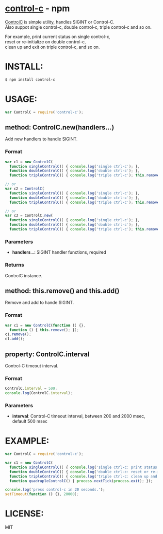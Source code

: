 [control-c](https://www.npmjs.org/package/control-c) - npm
====

[ControlC](https://www.npmjs.org/package/control-c) is simple utility, handles SIGINT or Control-C.<br/>
Also suppot single control-c, double control-c, triple control-c and so on.

For example, print current status on single control-c,<br/>
reset or re-initialize on double control-c,<br/>
clean up and exit on triple control-c, and so on.

# INSTALL:

```bash
$ npm install control-c
```

# USAGE:

```js
var ControlC = require('control-c');
```

## method: ControlC.new(handlers...)

  Add new handlers to handle SIGINT.

### Format

```js
var c1 = new ControlC(
  function singleControlC() { console.log('single ctrl-c'); },
  function doubleControlC() { console.log('double ctrl-c'); },
  function tripleControlC() { console.log('triple ctrl-c'); this.remove(); });

// or
var c2 = ControlC(
  function singleControlC() { console.log('single ctrl-c'); },
  function doubleControlC() { console.log('double ctrl-c'); },
  function tripleControlC() { console.log('triple ctrl-c'); this.remove(); });

// or
var c3 = ControlC.new(
  function singleControlC() { console.log('single ctrl-c'); },
  function doubleControlC() { console.log('double ctrl-c'); },
  function tripleControlC() { console.log('triple ctrl-c'); this.remove(); });
```

### Parameters

  + **handlers**...: SIGINT handler functions, required

### Returns

  ControlC instance.

## method: this.remove() and this.add()

  Remove and add to hande SIGINT.

### Format

```js
var c1 = new ControlC(function () {},
  function () { this.remove(); });
c1.remove();
c1.add();
```

## property: ControlC.interval

  Control-C timeout interval.

### Format

```js
ControlC.interval = 500;
console.log(ControlC.interval);
```

### Parameters

  + **interval**: Control-C timeout interval, between 200 and 2000 msec, default 500 msec

# EXAMPLE:

```js
var ControlC = require('control-c');

var c1 = new ControlC(
  function singleControlC() { console.log('single ctrl-c: print status.'); },
  function doubleControlC() { console.log('double ctrl-c: reset or re-initialize.'); },
  function tripleControlC() { console.log('triple ctrl-c: clean up and restart.'); },
  function quadrupleControlC() { process.nextTick(process.exit); });

console.log('press control-c in 20 seconds.');
setTimeout(function () {}, 20000);
```

# LICENSE:

  MIT
